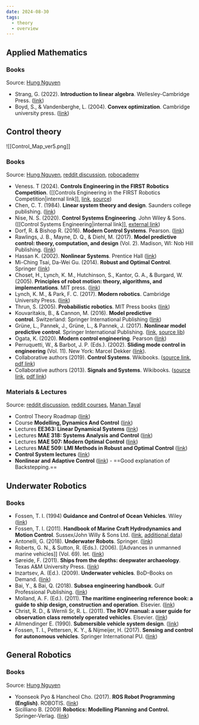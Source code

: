 ```yaml
---
date: 2024-08-30
tags:
  - theory
  - overview
---
```

## Applied Mathematics

### Books
Source: [Hung Nguyen](https://nt-hung.github.io/books/)
- Strang, G. (2022). **Introduction to linear algebra**. Wellesley-Cambridge Press. ([link](https://students.aiu.edu/submissions/profiles/resources/onlineBook/Y5B7M4_Introduction_to_Linear_Algebra-_Fourth_Edition.pdf))
- Boyd, S., & Vandenberghe, L. (2004). **Convex optimization**. Cambridge university press. ([link](https://web.stanford.edu/~boyd/cvxbook/bv_cvxbook.pdf))
## Control theory
![[Control_Map_ver5.png]]
### Books
Source: [Hung Nguyen](https://nt-hung.github.io/books/), [reddit discussion](https://www.reddit.com/r/ControlTheory/wiki/bookssnc/), [robocademy](https://robocademy.com/2020/04/21/top-10-robotics-books/)
- Veness. T (2024). **Controls Engineering in the FIRST Robotics Competition**.  ([[Controls Engineering in the FIRST Robotics Competition|internal link]], [link](https://controls-in-frc.link/), [source](https://github.com/calcmogul/controls-engineering-in-frc))
- Chen, C. T. (1984). **Linear system theory and design**. Saunders college publishing. ([link](https://www.convexoptimization.com/TOOLS/theorydesign.pdf))
- Nise, N. S. (2020). **Control Systems Engineering**. John Wiley & Sons. ([[Control Systems Engineering|internal link]], [external link](https://gnindia.dronacharya.info/EEE/5thSem/Downloads/ControlSystem/Books/CONTROL-SYSTEM-REFERENCE-BOOK-2.pdf))
- Dorf, R. & Bishop R. (2016). **Modern Control Systems**. Pearson. ([link](https://files.crazt.moe/temp/Modern%20Control%20Systems%2013th.pdf))
- Rawlings, J. B., Mayne, D. Q., & Diehl, M. (2017). **Model predictive control: theory, computation, and design** (Vol. 2). Madison, WI: Nob Hill Publishing. ([link](https://www.academia.edu/43052953/Model_Predictive_Control_Theory_Computation_and_Design_2nd_Edition))
- Hassan K. (2002). **Nonlinear Systems**. Prentice Hall ([link](http://www.coep.ufrj.br/~liu/livros/Hassan_K.Khalil-Nonlinear_systems-Prent.djvu_best.pdf))
- Mi-Ching Tsai, Da-Wei Gu. (2014). **Robust and Optimal Control**. Springer ([link](https://link.springer.com/book/10.1007/978-1-4471-6257-5))
- Choset, H., Lynch, K. M., Hutchinson, S., Kantor, G. A., & Burgard, W. (2005). **Principles of robot motion: theory, algorithms, and implementations**. MIT press. ([link](https://github.com/yangmingustb/planning_books_1/blob/master/Principles%20of%20Robot%20Motion%20Theory%2C%20Algorithms%2C%20and%20Implementations.pdf))
- Lynch, K. M., & Park, F. C. (2017). **Modern robotics**. Cambridge University Press. ([link](https://hades.mech.northwestern.edu/images/7/7f/MR.pdf))
- Thrun, S. (2005). **Probabilistic robotics**. MIT Press books ([link](https://docs.ufpr.br/~danielsantos/ProbabilisticRobotics.pdf))
- Kouvaritakis, B., & Cannon, M. (2016). **Model predictive control**. Switzerland: Springer International Publishing ([link](https://link.springer.com/book/10.1007/978-3-319-24853-0))
- Grüne, L., Pannek, J., Grüne, L., & Pannek, J. (2017). **Nonlinear model predictive control**. Springer International Publishing. ([link](https://link.springer.com/book/10.1007/978-3-319-46024-6), [source lib](https://nmpyc.readthedocs.io/en/latest/index.html))
- Ogata, K. (2020). **Modern control engineering**. Pearson ([link](http://docs.znu.ac.ir/members/pirmohamadi_ali/Control/Katsuhiko%20Ogata%20_%20Modern%20Control%20Engineering%205th%20Edition.pdf))
- Perruquetti, W., & Barbot, J. P. (Eds.). (2002). **Sliding mode control in engineering** (Vol. 11). New York: Marcel Dekker ([link](https://www.researchgate.net/profile/Rim-Hendel/post/Could_someone_share_the_Sliding_Mode_Controls_Book/attachment/5fad3a62543da600017e901b/AS%3A957042802032646%401605188193423/download/Sliding+Mode+Control+in+Engineering.pdf)).
- Collaborative authors (2019). **Control Systems**. Wikibooks. ([source link](https://en.wikibooks.org/wiki/Control_Systems), [pdf link](https://upload.wikimedia.org/wikipedia/commons/e/e4/Control_Systems.pdf))
- Collaborative authors (2013). **Signals and Systems**. Wikibooks. ([source link](https://en.wikibooks.org/wiki/Signals_and_Systems), [pdf link](https://upload.wikimedia.org/wikipedia/commons/6/67/Signals_and_Systems.pdf))
### Materials & Lectures
Source: [reddit discussion](https://www.reddit.com/r/ControlTheory/wiki/bookssnc/), [reddit courses](https://www.reddit.com/r/ControlTheory/wiki/courses/), [Manan Tayal](https://tayalmanan28.github.io/my_blogs/control/robotics/2021/01/13/Resources-and-Roadmap-for-control-theory.html#advanced)
* Control Theory Roadmap ([link](https://www.reddit.com/r/ControlTheory/wiki/roadmap/))
* Course **Modelling, Dynamics And Control** ([link](https://controleducation.sites.sheffield.ac.uk/))
* Lectures **EE363: Linear Dynamical Systems** ([link](https://web.stanford.edu/class/ee363/lectures.html))
* Lectures **MAE 318: Systems Analysis and Control** ([link](https://control.asu.edu/MAE318_frame.htm))
* Lectures **MAE 507: Modern Optimal Control** ([link](https://control.asu.edu/MAE507_frame.htm))
* Lectures **MAE 509: LMI Methods in Robust and Optimal Control** ([link](https://control.asu.edu/MAE509_frame.htm))
* **Control System lectures** ([link](http://youtube.com/controllectures))
* **Nonlinear and Adaptive Control** ([link](https://personalpages.manchester.ac.uk/staff/Zhengtao.Ding/NA/NonlinearAdaptive0607.pdf)) - ==Good explanation of Backstepping.==
## Underwater Robotics
### Books
* Fossen, T. I. (1994) **Guidance and Control of Ocean Vehicles**. Wiley ([link](https://www.amazon.com/Guidance-Control-Ocean-Vehicles-Fossen/dp/0471941131))
* Fossen, T. I. (2011). **Handbook of Marine Craft Hydrodynamics and Motion Control**. Sussex/John Willy & Sons Ltd. ([link](https://onlinelibrary.wiley.com/doi/book/10.1002/9781119994138), [additional data](https://github.com/cybergalactic/FossenHandbook))
* Antonelli, G. (2018). **Underwater Robots**. Springer. ([link](https://link.springer.com/book/10.1007/978-3-319-77899-0))
* Roberts, G. N., & Sutton, R. (Eds.). (2006). [[Advances in unmanned marine vehicles]] (Vol. 69). Iet. ([link](https://digital-library.theiet.org/content/books/ce/pbce069e))
* Søreide, F. (2011). **Ships from the depths: deepwater archaeology**. Texas A&M University Press. ([link](https://www.tamupress.com/book/9781603442183/ships-from-the-depths/))
* Inzartsev, A. (Ed.). (2009). **Underwater vehicles**. BoD–Books on Demand. ([link](https://search.worldcat.org/title/908264891))
* Bai, Y., & Bai, Q. (2018). **Subsea engineering handbook**. Gulf Professional Publishing. ([link](https://www.sciencedirect.com/book/9781856176897/subsea-engineering-handbook))
* Molland, A. F. (Ed.). (2011). **The maritime engineering reference book: a guide to ship design, construction and operation**. Elsevier. ([link](https://www.sciencedirect.com/book/9780750689878/the-maritime-engineering-reference-book))
* Christ, R. D., & Wernli Sr, R. L. (2011). **The ROV manual: a user guide for observation class remotely operated vehicles**. Elsevier. ([link](https://ntcontest.ru/upload/iblock/52d/52d49cf6584942a6f5479d0402a35bf9.pdf))
* Allmendinger E. (1990). **Submersible vehicle system design**. ([link](https://www.amazon.com/Submersible-Vehicle-Systems-Design-Allmendinger/dp/B005Z8BQ3M))
* Fossen, T. I., Pettersen, K. Y., & Nijmeijer, H. (2017). **Sensing and control for autonomous vehicles**. Springer International PU. ([link](https://www.amazon.com/Sensing-Control-Autonomous-Vehicles-Applications/dp/3319553712))
## General Robotics
### Books
Source: [Hung Nguyen](https://nt-hung.github.io/books/)
- Yoonseok Pyo & Hancheol Cho. (2017). **ROS Robot Programming (English)**. ROBOTIS. ([link](https://wiki.ros.org/Books/ROS_Robot_Programming_English))
- Sicilliano B. (2009) **Robotics: Modelling Planning and Control.** Springer-Verlag. ([link](https://www.academia.edu/23785978/B_Sicilliano_Robotics_Modelling_Planning_and_Control))

